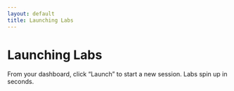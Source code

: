 ```yaml
---
layout: default
title: Launching Labs
---
```


# Launching Labs

From your dashboard, click “Launch” to start a new session. Labs spin up in seconds.
